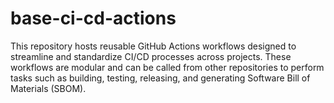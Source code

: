 # base-ci-cd-actions

This repository hosts reusable GitHub Actions workflows designed to streamline and standardize CI/CD processes across projects. These workflows are modular and can be called from other repositories to perform tasks such as building, testing, releasing, and generating Software Bill of Materials (SBOM).

